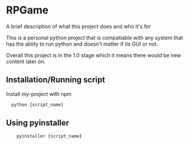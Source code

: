 # RPGame

A brief description of what this project does and who it's for

This is a personal python project that is compatiable with any system that has the ablity to run python and doesn't matter if its GUI or not.

Overall this project is in the 1.0 stage which it means there would be new content later on.


## Installation/Running script

Install my-project with npm

```bash
  python {script_name}
```
## Using pyinstaller
```bash
    pyinstaller {script_name}
```
